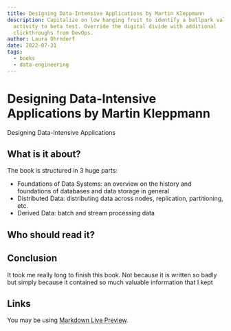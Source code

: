 ```yaml
---
title: Designing Data-Intensive Applications by Martin Kleppmann
description: Capitalize on low hanging fruit to identify a ballpark value added
  activity to beta test. Override the digital divide with additional
  clickthroughs from DevOps.
author: Laura Ohrndorf
date: 2022-07-31
tags:
  - books
  - data-engineering
---
```


# Designing Data-Intensive Applications by Martin Kleppmann

Designing Data-Intensive Applications

## What is it about?

The book is structured in 3 huge parts:

- Foundations of Data Systems: an overview on the history and foundations of databases and data storage in general
- Distributed Data: distributing data across nodes, replication, partitioning, etc.
- Derived Data: batch and stream processing data

## Who should read it?


## Conclusion

It took me really long to finish this book. Not because it is written so badly but simply because it contained so much valuable information that I kept

## Links

You may be using [Markdown Live Preview](https://markdownlivepreview.com/).
